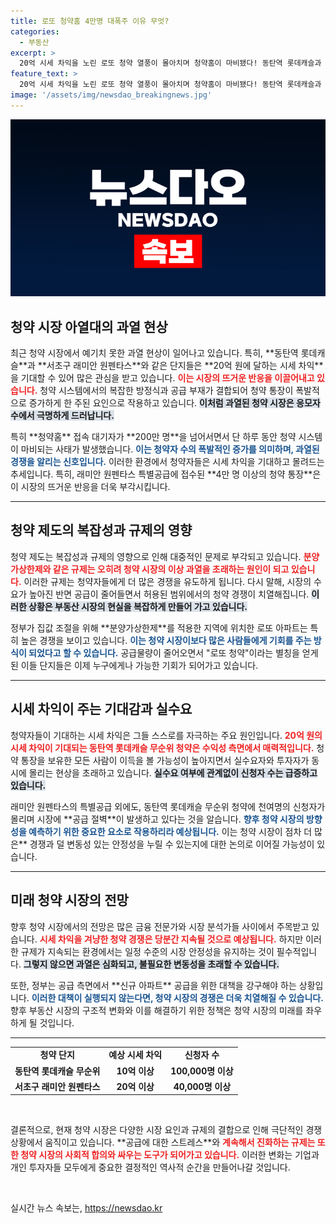 ```yaml
---
title: 로또 청약홈 4만명 대폭주 이유 무엇?
categories:
  - 부동산
excerpt: >
  20억 시세 차익을 노린 로또 청약 열풍이 몰아치며 청약홈이 마비됐다! 동탄역 롯데캐슬과 서초구 래미안 원펜타스에 수십만 대 1 경쟁률이 예상되며, 복잡한 규제가 청약 시장을 과열로 몰아넣고 있다.
feature_text: >
  20억 시세 차익을 노린 로또 청약 열풍이 몰아치며 청약홈이 마비됐다! 동탄역 롯데캐슬과 서초구 래미안 원펜타스에 수십만 대 1 경쟁률이 예상되며, 복잡한 규제가 청약 시장을 과열로 몰아넣고 있다.
image: '/assets/img/newsdao_breakingnews.jpg'
---
```


<p><img src="/assets/img/newsdao_breakingnews.jpg" alt="ontimetimes 속보" /></p>

<h2 data-ke-size="size26">청약 시장 아열대의 과열 현상</h2>

<p data-ke-size="size16">최근 청약 시장에서 예기치 못한 과열 현상이 일어나고 있습니다. 특히, **동탄역 롯데캐슬**과 **서초구 래미안 원펜타스**와 같은 단지들은 **20억 원에 달하는 시세 차익**을 기대할 수 있어 많은 관심을 받고 있습니다. <b><span style="color: #ee2323;">이는 시장의 뜨거운 반응을 이끌어내고 있습니다.</span></b> 청약 시스템에서의 복잡한 방정식과 공급 부재가 결합되어 청약 통장이 폭발적으로 증가하게 한 주된 요인으로 작용하고 있습니다. <b><span style="background-color: #21538527;">이처럼 과열된 청약 시장은 응모자 수에서 극명하게 드러납니다.</span></b> </p>

<p data-ke-size="size16">특히 **청약홈** 접속 대기자가 **200만 명**을 넘어서면서 단 하루 동안 청약 시스템이 마비되는 사태가 발생했습니다. <b><span style="color: #1a5490;">이는 청약자 수의 폭발적인 증가를 의미하며, 과열된 경쟁을 알리는 신호입니다.</span></b> 이러한 환경에서 청약자들은 시세 차익을 기대하고 몰려드는 추세입니다. 특히, 래미안 원펜타스 특별공급에 접수된 **4만 명 이상의 청약 통장**은 이 시장의 뜨거운 반응을 더욱 부각시킵니다.</p>

<hr>

<h2 data-ke-size="size26">청약 제도의 복잡성과 규제의 영향</h2>

<p data-ke-size="size16">청약 제도는 복잡성과 규제의 영향으로 인해 대중적인 문제로 부각되고 있습니다. <b><span style="color: #ee2323;">분양가상한제와 같은 규제는 오히려 청약 시장의 이상 과열을 초래하는 원인이 되고 있습니다.</span></b> 이러한 규제는 청약자들에게 더 많은 경쟁을 유도하게 됩니다. 다시 말해, 시장의 수요가 높아진 반면 공급이 줄어들면서 허용된 범위에서의 청약 경쟁이 치열해집니다. <b><span style="background-color: #21538527;">이러한 상황은 부동산 시장의 현실을 복잡하게 만들어 가고 있습니다.</span></b></p>

<p data-ke-size="size16">정부가 집값 조절을 위해 **분양가상한제**를 적용한 지역에 위치한 로또 아파트는 특히 높은 경쟁을 보이고 있습니다. <b><span style="color: #1a5490;">이는 청약 시장이보다 많은 사람들에게 기회를 주는 방식이 되었다고 할 수 있습니다.</span></b> 공급물량이 줄어오면서 "로또 청약"이라는 별칭을 얻게 된 이들 단지들은 이제 누구에게나 가능한 기회가 되어가고 있습니다.</p>

<hr>

<h2 data-ke-size="size26">시세 차익이 주는 기대감과 실수요</h2>

<p data-ke-size="size16">청약자들이 기대하는 시세 차익은 그들 스스로를 자극하는 주요 원인입니다. <b><span style="color: #ee2323;">20억 원의 시세 차익이 기대되는 동탄역 롯데캐슬 무순위 청약은 수익성 측면에서 매력적입니다.</span></b> 청약 통장을 보유한 모든 사람이 이득을 볼 가능성이 높아지면서 실수요자와 투자자가 동시에 몰리는 현상을 초래하고 있습니다. <b><span style="background-color: #21538527;">실수요 여부에 관계없이 신청자 수는 급증하고 있습니다.</span></b></p>

<p data-ke-size="size16">래미안 원펜타스의 특별공급 외에도, 동탄역 롯데캐슬 무순위 청약에 천여명의 신청자가 몰리며 시장에 **공급 절벽**이 발생하고 있다는 것을 알습니다. <b><span style="color: #1a5490;">향후 청약 시장의 방향성을 예측하기 위한 중요한 요소로 작용하리라 예상됩니다.</span></b> 이는 청약 시장이 점차 더 많은** 경쟁과 덜 변동성 있는 안정성을 누릴 수 있는지에 대한 논의로 이어질 가능성이 있습니다.</p>

<hr>

<h2 data-ke-size="size26">미래 청약 시장의 전망</h2>

<p data-ke-size="size16">향후 청약 시장에서의 전망은 많은 금융 전문가와 시장 분석가들 사이에서 주목받고 있습니다. <b><span style="color: #ee2323;">시세 차익을 겨냥한 청약 경쟁은 당분간 지속될 것으로 예상됩니다.</span></b> 하지만 이러한 규제가 지속되는 환경에서는 일정 수준의 시장 안정성을 유지하는 것이 필수적입니다. <b><span style="background-color: #21538527;">그렇지 않으면 과열은 심화되고, 불필요한 변동성을 초래할 수 있습니다.</span></b></p>

<p data-ke-size="size16">또한, 정부는 공급 측면에서 **신규 아파트** 공급을 위한 대책을 강구해야 하는 상황입니다. <b><span style="color: #1a5490;">이러한 대책이 실행되지 않는다면, 청약 시장의 경쟁은 더욱 치열해질 수 있습니다.</span></b> 향후 부동산 시장의 구조적 변화와 이를 해결하기 위한 정책은 청약 시장의 미래를 좌우하게 될 것입니다.</p>

<hr>

<table style="width: 100%;">
<tr>
    <td style="text-align: center; height: 17px;"><b>청약 단지</b></td>
    <td style="text-align: center; height: 17px;"><b>예상 시세 차익</b></td>
    <td style="text-align: center; height: 17px;"><b>신청자 수</b></td>
</tr>
<tr>
    <td style="text-align: center; height: 17px;"><b>동탄역 롯데캐슬 무순위</b></td>
    <td style="text-align: center; height: 17px;"><b>10억 이상</b></td>
    <td style="text-align: center; height: 17px;"><b>100,000명 이상</b></td>
</tr>
<tr>
    <td style="text-align: center; height: 17px;"><b>서초구 래미안 원펜타스</b></td>
    <td style="text-align: center; height: 17px;"><b>20억 이상</b></td>
    <td style="text-align: center; height: 17px;"><b>40,000명 이상</b></td>
</tr>
</table>

<p data-ke-size="size16">&nbsp;</p> 

<p data-ke-size="size16">결론적으로, 현재 청약 시장은 다양한 시장 요인과 규제의 결합으로 인해 극단적인 경쟁 상황에서 움직이고 있습니다. **공급에 대한 스트레스**와 <b><span style="color: #ee2323;">계속해서 진화하는 규제는 또한 청약 시장의 사회적 합의와 싸우는 도구가 되어가고 있습니다.</span></b> 이러한 변화는 기업과 개인 투자자들 모두에게 중요한 결정적인 역사적 순간을 만들어나갈 것입니다.</p>

<p data-ke-size="size16">&nbsp;</p>
실시간 뉴스 속보는, <a href="https://newsdao.kr" rel="dofollow">https://newsdao.kr</a>


